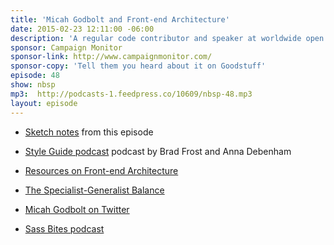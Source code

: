 ```yaml
---
title: 'Micah Godbolt and Front-end Architecture'
date: 2015-02-23 12:11:00 -06:00
description: 'A regular code contributor and speaker at worldwide open source events, Micah Godbolt is highly involved in teaching and training new developers, sometimes as a guest lecturer at local colleges. He leads a Sass and front-end meetup in Portland and publishes a weekly video blog called Sass Bites.'
sponsor: Campaign Monitor
sponsor-link: http://www.campaignmonitor.com/
sponsor-copy: 'Tell them you heard about it on Goodstuff'
episode: 48
show: nbsp
mp3:  http://podcasts-1.feedpress.co/10609/nbsp-48.mp3
layout: episode
---
```


-  [Sketch notes](https://twitter.com/samkap/status/569325916016369664) from this episode

-  [Style Guide podcast](styleguides.io/podcast/) podcast by Brad Frost and Anna Debenham

-  [Resources on Front-end Architecture](https://github.com/micahgodbolt/front-end-architecture)

-  [The Specialist-Generalist Balance](http://alistapart.com/article/the-specialist-generalist-balance)

-  [Micah Godbolt on Twitter](https://twitter.com/micahgodbolt)

-  [Sass Bites podcast](http://youtube.com/SassBites)
